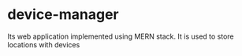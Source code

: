 # device-manager
Its web application implemented using MERN stack. It is used to store locations with devices
